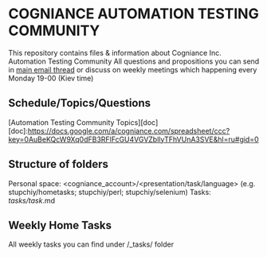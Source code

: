 COGNIANCE AUTOMATION TESTING COMMUNITY
====================
This repository contains files & information about Cogniance Inc. Automation Testing Community
All questions and propositions you can send in [main email thread][mail]
or discuss on weekly meetings which happening every Monday 19-00 (Kiev time)

[mail]:mailto:automation-qa@cogniance.com

Schedule/Topics/Questions
-------------------------
[Automation Testing Community Topics][doc]
[doc]:https://docs.google.com/a/cogniance.com/spreadsheet/ccc?key=0AuBeKQcW9Xq0dFB3RFlFcGU4VGVZbllyTFhVUnA3SVE&hl=ru#gid=0

Structure of folders
--------------------
Personal space:
<cogniance_account>/<presentation/task/language> (e.g. stupchiy/hometasks; stupchiy/perl; stupchiy/selenium)
Tasks:
_tasks/task_<no>.md

Weekly Home Tasks
-----------------
All weekly tasks you can find under /_tasks/ folder